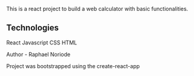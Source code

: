 This is a react project to build a web calculator with basic functionalities.

## Technologies
React
Javascript
CSS
HTML

Author - Raphael Noriode

Project was bootstrapped using the create-react-app
